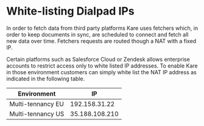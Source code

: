 # White-listing Dialpad IPs

In order to fetch data from third party platforms Kare uses fetchers
which, in order to keep documents in sync, are scheduled to connect and fetch all new data over time.
Fetchers requests are routed though a NAT with a fixed IP.

Certain platforms such as Salesforce Cloud or Zendesk allows enterprise accounts to restrict access
only to white listed IP addresses. To enable Kare in those environment customers can simply white list
the NAT IP address as indicated in the following table.

| Environment | IP |
| ----------- | -- |
| Multi-tennancy EU | 192.158.31.22 |
| Multi-tennancy US | 35.188.108.210 |
